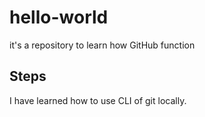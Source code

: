 # hello-world
it's a repository to learn how GitHub function
## Steps
I have learned how to use CLI of git locally.<br />
